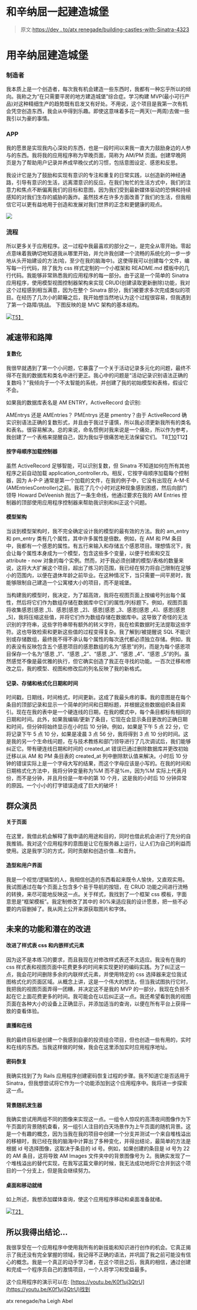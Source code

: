 # 和辛纳屈一起建造城堡

> 原文:[https://dev . to/atx renegade/building-castles-with-Sinatra-4323](https://dev.to/atxrenegade/building-castles-with-sinatra-4323)

# 用辛纳屈建造城堡

### 制造者

我本质上是一个创造者，每次我有机会建造一些东西时，我都有一种忘乎所以的倾向。我称之为“在只需要平房的地方建造城堡”综合症。学习构建 MVP(最小可行产品)对这种精细生产的趋势既有启发又有好处。不用说，这个项目是我第一次有机会凭空创造东西，我会从中得到乐趣。即使这意味着多花一两天(一两周)去做一些我引以为豪的事情。

### APP

我的愿景是实现我内心深处的东西，也是一段时间以来我一直大力鼓励身边的人参与的东西。我将我的应用程序称为早晚页面，简称为 AM/PM 页面。创建早晚网页是为了帮助用户记录并养成早晚仪式的习惯，包括意图设定、感恩和反思。

我设计它是为了鼓励和实现有意识的专注和重复的日常实践，以创造新的神经通路，引导有意识的生活，远离潜意识的反应。在我们匆忙的生活方式中，我们的注意力和焦点不断偏离我们的目标和意图，因为我们受到最新媒体驱动的恐惧和持续感知的对我们生存的威胁的轰炸。虽然技术在许多方面改善了我们的生活，但我相信它可以更有益地用于创造和发展对我们世界的正念和更健康的观点。

[![](../Images/7fcbce08a191d25d252a57c410084fd3.png)](https://res.cloudinary.com/practicaldev/image/fetch/s--WX-l2q8F--/c_limit%2Cf_auto%2Cfl_progressive%2Cq_auto%2Cw_880/https://github.com/atxrenegade/AM_PM_pages/blob/master/public/site_design_mockups/Screen%2520Shot%25202018-10-14%2520at%252010.04.56%2520AM.png%3Fraw%3Dtrue)

### 流程

所以更多关于应用程序。这一过程中我最喜欢的部分之一，是完全从零开始。零起点意味着我确切地知道我从哪里开始，并允许我创建一个流畅的系统化的一步一步地从头开始建设的方法(哈，至少在我的脑海中)。这使得我可以创建每个文件，编写每一行代码，除了我为 css 样式定制的一个小框架和 README.md 模板中的几行代码。我能够非常熟悉我的应用程序的每一部分。由于这是一个简单的 Sinatra 应用程序，使用模型视图控制器架构来实现 CRUD(创建读取更新删除)功能，我对这个过程感到相当满意，因为在整个 Sinatra 部分，我们被要求多次完成类似的项目。在经历了几次小的颠簸之后，我开始想当然地认为这个过程很容易，但我遇到了第一个路障/挑战。
下图反映的是 MVC 架构的基本结构。

[![](../Images/6d1bc5419bc3ea4f541de31a73e0e7e2.png)T5】](https://res.cloudinary.com/practicaldev/image/fetch/s--1I4VmaZs--/c_limit%2Cf_auto%2Cfl_progressive%2Cq_auto%2Cw_880/https://smist08.files.wordpress.com/2013/11/mvc3.png)

## 减速带和路障

#### 复数化

我很早就遇到了第一个小问题，它暴露了一个关于活动记录多元化的问题，最终不得不在我的数据库和类名中进行更正。我心中的问题是“活动记录识别语法正确的复数吗？”我倾向于一个不太智能的系统，并创建了我的初始模型和表格，假设它不会。

如果我的数据库表名是 AM ENTRY，ActiveRecord 会识别:

AMEntrys 还是 AMEntries？
PMEntrys 还是 pmentry？由于 ActiveRecord 确实识别语法正确的复数形式，并且由于我过于谨慎，所以我必须更新我所有的类名和表名。很容易解决。总的来说，命名惯例对我来说是一个痛处，所以作为参考，我创建了一个表格来提醒自己，因为我似乎很痛苦地无法保留它们。
T8[T10](https://res.cloudinary.com/practicaldev/image/fetch/s--OnOHvf_H--/c_limit%2Cf_auto%2Cfl_progressive%2Cq_auto%2Cw_880/https://github.com/atxrenegade/AM_PM_pages/blob/master/public/images/ActiveRecordNamingConventions.png%3Fraw%3Dtrue)T12】

#### 按字母顺序加载控制器

虽然 ActiveRecord 足够智能，可以识别复数，但 Sinatra 不知道如何在所有其他程序之前自动加载 application_controller.rb。相反，它按字母顺序加载每个控制器，因为 A-P-P 通常是第一个加载的文件，在我的例子中，它没有出现在 A-M-E (AMEntriesController)之前。我花了几个小时对这种现象感到困惑，然后向部门领导 Howard DeVeenish 抛出了一条生命线，他通过要求在我的 AM Entries 控制器的顶部使用应用程序控制器来帮助我识别和纠正这个问题。

#### 模型架构

当谈到模型架构时，我不完全确定设计我的模型的最有效的方法。我的 am_entry 和 pm_entry 类有几个属性，其中许多属性是倍数。例如，在 AM 和 PM 条目中，我都有一个感恩的属性。有五行来输入和存储五个感恩项目。理想情况下，我会让每个属性本身成为一个模型，包含这些多个变量，以便于检索和交互 attribute - now 对象的每个实例。然而，对于我必须创建的模型/表格的数量来说，这将大大扩展这个项目，超出了练习的范围，我已经在努力将自己限制在足够小的范围内，以便在退休年龄之前毕业。在这种情况下，当只需要一间平房时，我能够限制自己建造一个公寓楼大小的项目，而不是城堡。

当构建我的模型时，我决定，为了超高效，我将在视图页面上按编号列出每个属性，然后将它们作为数组存储在数据库中它们的属性/列标题下。例如，视图页面将收集感恩[感恩 _1]、感恩[感恩 _2]、感恩[感恩 _3、感恩[感恩 _4]、感恩[感恩 _5]，我将压缩这些值，并将它们作为数组存储在数据库中。这导致了奇怪的无法识别的字符串，这些字符串带有额外的转义字符，我在检索数据时无法提取这些字符。这也导致检索和更新这些值的过程变得复杂。我了解到/被提醒说 SQL 不能识别或存储数组，最终我不得不承认每个属性的每次迭代都必须独立存储。例如，我的表没有反映包含五个感恩项目的感恩数组的名为“感恩”的列，而是为每个感恩项目保存一个名为“感恩 _1”、“感恩 _2”、“感恩 _3”、“感恩 _4”、“感恩 _5”的列。虽然感觉不像是最优雅的执行，但它确实创造了我正在寻找的功能。一百次迁移和修改之后，我的模型、视图和修改后的列名反映了我的新格式。

#### 记录、存储和格式化日期和时间

时间戳，日期线，时间格式，时间更新。这成了我最头疼的事。我的意图是在每个条目的顶部记录和显示一个简单的时间和日期标题，并根据这些数据组织条目索引。现在在我的表中是一个硬连线的日期，在我的模式中，每个条目都标有相同的日期和时间。此外，如果我编辑/更新了条目，它现在会显示条目更改的正确日期和时间，但分钟将始终显示在小时后 10 分钟。例如，如果是下午 5 点 22 分，它将记录下午 5 点 10 分，如果是凌晨 3 点 56 分，我将得到 3 点 10 分的时间。这是我的另一个生命线问题，在与技术教练和部门领导进行了几次调试后，我们能够纠正它。带有硬连线日期和时间的 created_at 错误已通过删除数据库并更改初始迁移以从 AM 和 PM 条目表的 created_at 列中删除默认值来解决。小时后 10 分钟的错误实际上是一个字母大写的结果，而这个字母应该是小写的。在我的时间和日期格式化方法中，我将分钟变量称为%M 而不是%m，因为%M 实际上代表月份，而不是分钟，并且月份是一年中的第 10 个月，这是我的小时后 10 分钟异常的原因。一个小小的打字错误造成了巨大的破坏！

## 群众演员

#### 关于页面

在这里，我借此机会解释了我申请的用途和目的，同时也借此机会进行了充分的自我推销。我对这个应用程序的意图是让它在服务器上运行，让人们为自己的利益而使用。这是我学习的方式，同时贡献和创造价值…和晋升。

#### 造型和用户界面

我是一个视觉/逻辑型的人，我相信创造的东西看起来既令人愉快，又直观实用。我试图通过在每个页面上包含多个易于导航的按钮，在 CRUD 功能之间进行流畅的转换，来尽可能地反映这一点。关于样式，我找到了一个框架 css 模板，字面意思是“框架模板”。我定制修改了其中的 80%来适应我的设计愿景，把一些不必要的内容删掉了。我从网上公开来源获取图片和字体。

## 未来的功能和潜在的改进

#### 改进了样式表 css 和内嵌样式元素

因为这不是本练习的要求，而且我现在对修改样式表还不太适应。我没有在我的 css 样式表和视图页面中花费更多的时间来实现更好的编码实践。为了纠正这一点，我会花时间删除多余的内联样式元素，并使用特定的 css 选择器来定位我试图格式化的页面区域。从概念上讲，这是一个伟大的想法，但当我试图执行它时，我把我的视图页面弄得一团糟，并决定这不是我的 MVP 的一部分，我现在负担不起在它上面花费更多的时间。我可能会在以后纠正这一点。我还希望看到我的视图页面在各种大小的设备上正确显示，并添加适当的查询，以便在所有平台上获得一致的查看体验。

#### 直播和在线

我的最终目标是创建一个我感到自豪的投资组合项目，但也创造一些有用的，实时和在线的东西。当我这样做的时候，我会在这里添加实时应用程序地址。

#### 密码恢复

我确实找到了为 Rails 应用程序创建密码恢复过程的步骤。我不知道它是否适用于 Sinatra，但我想尝试将它作为一个功能添加到这个应用程序中。我将进一步探索这一点。

#### 背景随机发生器

我确实尝试用两组不同的图像来实现这一点。一组令人惊叹的高清夜间图像作为下午页面的背景随机查看，另一组引人注目的白天场景作为上午页面的随机背景。这是一个有趣的概念，因为当我在我的项目中创建一个分支并测试一个来自堆栈溢出的移植时，我已经在我的脑海中计算出了多种变化，并得出结论，最简单的方法是根据 id 号选择图像，这取决于条目的 id 号。例如，如果创建的条目是 id 号为 22 的 AM 条目，这将导致 AM Images 文件夹中的背景图像号为 2。我确实发现了一个堆栈溢出的替代实现，在我写这篇文章的时候，我无法成功地将它合并到这个项目的一个分支上，但是我会继续努力。

#### 桌面和移动就绪

如上所述，我想添加媒体查询，使这个应用程序移动和桌面准备就绪。

[![](../Images/6fed6609379535c300376c67daf7357d.png)T2】](https://res.cloudinary.com/practicaldev/image/fetch/s--0-2i7tTu--/c_limit%2Cf_auto%2Cfl_progressive%2Cq_auto%2Cw_880/http://webizrada.org/wp-content/uploads/2015/11/mobile-ready.jpg)

## 所以我得出结论…

我很享受在一个应用程序中使用我所有的新技能和知识进行创作的机会。它真正揭示了我还没有完全掌握的领域，我记得不正确的语法，并巩固了我之前可能没有信心的概念。我是一个真正的动手学习者，在这个项目之后，我真的相信，通过创建和完成一个程序员自己的激情项目，一个人将学习和受益最多。

这个应用程序的演示可以在:
[https://youtu.be/K0f1uj3QtrU](https://youtu.be/K0f1uj3QtrU)找到

atx renegade/ha Leigh Abel